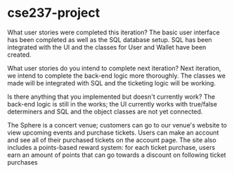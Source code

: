 # cse237-project

What user stories were completed this iteration?
	The basic user interface has been completed as well as the SQL database setup. SQL has been integrated with the UI and the classes for User and Wallet have been created.

What user stories do you intend to complete next iteration?
	Next iteration, we intend to complete the back-end logic more thoroughly. The classes we made will be integrated with SQL and the ticketing logic will be working.

Is there anything that you implemented but doesn't currently work?
	The back-end logic is still in the works; the UI currently works with true/false determiners and SQL and the object classes are not yet connected.

The Sphere is a concert venue; customers can go to our venue's website to view upcoming events and purchase tickets. Users can make an account and see all of their purchased tickets on the account page. The site also includes a points-based reward system: for each ticket purchase, users earn an amount of points that can go towards a discount on following ticket purchases

